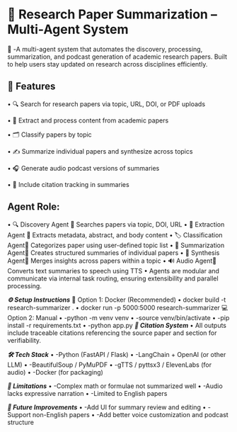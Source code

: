
# 🧠 Research Paper Summarization – Multi-Agent System


	-A multi-agent system that automates the discovery, processing, summarization, and podcast generation of academic research papers. Built to help users stay updated on research across disciplines efficiently.


## 📌 Features


•	🔍 Search for research papers via topic, URL, DOI, or PDF uploads


•	🧠 Extract and process content from academic papers

•	🗂️ Classify papers by topic

•	✍️ Summarize individual papers and synthesize across topics

•	🎧 Generate audio podcast versions of summaries

•	📎 Include citation tracking in summaries

## Agent Role:
•	🔍 Discovery Agent   Searches papers via topic, DOI, URL
•	📄 Extraction Agent	  Extracts metadata, abstract, and body content
•	🏷️ Classification Agent  Categorizes paper using user-defined topic list
•	📝 Summarization Agent  Creates structured summaries of individual papers
•	🔄 Synthesis Agent  Merges insights across papers within a topic
•	🔊 Audio Agent   Converts text summaries to speech using TTS
•	Agents are modular and communicate via internal task routing, ensuring extensibility and parallel processing.

***⚙️ Setup Instructions***
🐳 Option 1: Docker (Recommended)
•	docker build -t research-summarizer .
•	docker run -p 5000:5000 research-summarizer
💻 Option 2: Manual
•	-python -m venv venv
•	-source venv/bin/activate
•	-pip install -r requirements.txt
•	-python app.py
***📌 Citation System***
•	All outputs include traceable citations referencing the source paper and section for verifiability.

***🛠️ Tech Stack***
•	-Python (FastAPI / Flask)
•	-LangChain + OpenAI (or other LLM)
•	-BeautifulSoup / PyMuPDF
•	-gTTS / pyttsx3 / ElevenLabs (for audio)
•	-Docker (for packaging)

***🚧 Limitations***
•	-Complex math or formulae not summarized well
•	-Audio lacks expressive narration
•	-Limited to English papers

***🔮 Future Improvements***
•	-Add UI for summary review and editing
•	-Support non-English papers
•	-Add better voice customization and podcast structure
